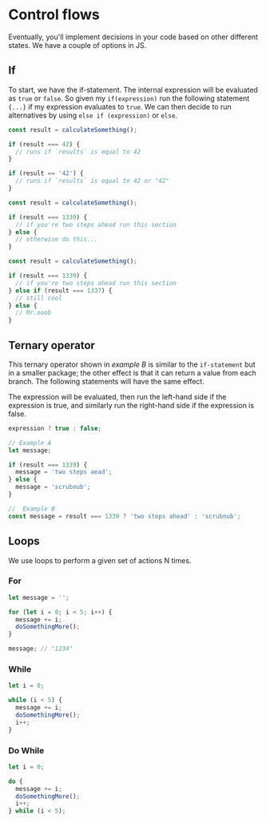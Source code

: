 # Control flows

Eventually, you'll implement decisions in your code based on other different states. We have a couple of options in JS.

## If

To start, we have the if-statement. The internal expression will be evaluated as `true` or `false`. So given my `if(expression)` run the following statement `{...}` if my expression evaluates to `true`. We can then decide to run alternatives by using `else if (expression)` or `else`.

```js
const result = calculateSomething();

if (result === 42) {
  // runs if `results` is equal to 42
}

if (result == '42') {
  // runs if `results` is equal to 42 or "42"
}
```

```js
const result = calculateSomething();

if (result === 1339) {
  // if you're two steps ahead run this section
} else {
  // otherwise do this...
}
```

```js
const result = calculateSomething();

if (result === 1339) {
  // if you're two steps ahead run this section
} else if (result === 1337) {
  // still cool
} else {
  // Mr.noob
}
```

## Ternary operator

This ternary operator shown in _example B_ is similar to the `if-statement` but in a smaller package; the other effect is that it can return a value from each branch. The following statements will have the same effect.

The expression will be evaluated, then run the left-hand side if the expression is true, and similarly run the right-hand side if the expression is false.

```js
expression ? true : false;
```

```js
// Example A
let message;

if (result === 1339) {
  message = 'two steps aead';
} else {
  message = 'scrubnub';
}

//  Example B
const message = result === 1339 ? 'two steps ahead' : 'scrubnub';
```

## Loops

We use loops to perform a given set of actions N times.

### For

```js
let message = '';

for (let i = 0; i < 5; i++) {
  message += i;
  doSomethingMore();
}

message; // "1234"
```

### While

```js
let i = 0;

while (i < 5) {
  message += i;
  doSomethingMore();
  i++;
}
```

### Do While

```js
let i = 0;

do {
  message += i;
  doSomethingMore();
  i++;
} while (i < 5);
```
